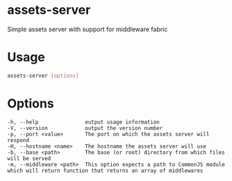 # assets-server
Simple assets server with support for middleware fabric


# Usage

```bash
assets-server [options]
```

# Options

    -h, --help               output usage information
    -V, --version            output the version number
    -p, --port <value>       The port on which the assets server will respond
    -H, --hostname <name>    The hostname the assets server will use
    -b, --base <path>        The base (or root) directory from which files will be served
    -m, --middleware <path>  This option expects a path to CommonJS module which will return function that returns an array of middlewares
